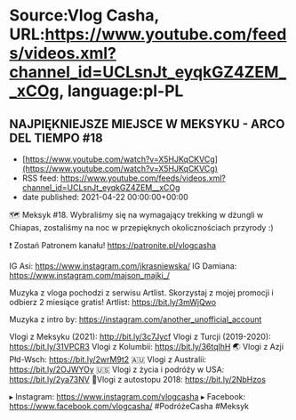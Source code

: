 # Source:Vlog Casha, URL:https://www.youtube.com/feeds/videos.xml?channel_id=UCLsnJt_eyqkGZ4ZEM__xCOg, language:pl-PL

## NAJPIĘKNIEJSZE MIEJSCE W MEKSYKU - ARCO DEL TIEMPO #18
 - [https://www.youtube.com/watch?v=X5HJKqCKVCg](https://www.youtube.com/watch?v=X5HJKqCKVCg)
 - RSS feed: https://www.youtube.com/feeds/videos.xml?channel_id=UCLsnJt_eyqkGZ4ZEM__xCOg
 - date published: 2021-04-22 00:00:00+00:00

🗺️ Meksyk #18. Wybraliśmy się na wymagający trekking w dżungli w Chiapas, zostaliśmy na noc w przepięknych okolicznościach przyrody :)

❗ Zostań Patronem kanału!
https://patronite.pl/vlogcasha

IG Asi: https://www.instagram.com/jkrasniewska/
IG Damiana: https://www.instagram.com/majson_majki_/

Muzyka z vloga pochodzi z serwisu Artlist. Skorzystaj z mojej promocji i odbierz 2 miesiące gratis!
Artlist: https://bit.ly/3mWjQwo

Muzyka z intro by: https://instagram.com/another_unofficial_account

Vlogi z Meksyku (2021): http://bit.ly/3c7Jycf
Vlogi z Turcji (2019-2020): https://bit.ly/31VPCR3
Vlogi z Kolumbii: https://bit.ly/36tqlhH
🌏 Vlogi z Azji Płd-Wsch: https://bit.ly/2wrM9t2
🇦🇺 Vlogi z Australii: https://bit.ly/2OJWYOy
🇺🇸 Vlogi z życia i podróży w USA: https://bit.ly/2ya73NV
🚙Vlogi z autostopu 2018: https://bit.ly/2NbHzos

▸ Instagram: https://www.instagram.com/vlogcasha
▸ Facebook: https://www.facebook.com/vlogcasha/
#PodróżeCasha #Meksyk

